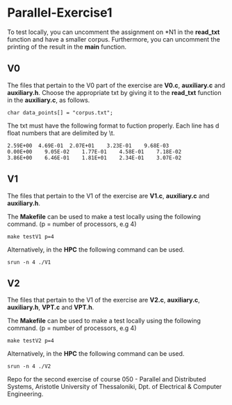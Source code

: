 # Parallel-Exercise1

To test locally, you can uncomment the assignment on *N1 in the **read_txt** function
and have a smaller corpus. Furthermore, you can uncomment the printing of the result in the **main** function.

## **V0**
The files that pertain to the V0 part of the exercise are
**V0.c**, **auxiliary.c** and **auxiliary.h**. Choose the appropriate 
txt by giving it to the **read_txt** function in the **auxiliary.c**, as follows.

```
char data_points[] = "corpus.txt";
```
The txt must have the following format to fuction properly.
Each line has d float numbers that are delimited by \t.

```
2.59E+00  4.69E-01	2.07E+01	3.23E-01	9.68E-03
0.00E+00	9.05E-02	1.77E-01	4.58E-01	7.18E-02	
3.86E+00	6.46E-01	1.81E+01	2.34E-01	3.07E-02	
```
## **V1**
The files that pertain to the V1 of the exercise are **V1.c**, **auxiliary.c** and **auxiliary.h**.

The **Makefile** can be used to make a test locally using the following command. (p = number of processors, e.g 4)

```
make testV1 p=4
```
Alternatively, in the **HPC** the following command can be used.
```
srun -n 4 ./V1
```
## **V2**
The files that pertain to the V1 of the exercise are **V2.c**, **auxiliary.c**, **auxiliary.h**, **VPT.c** and **VPT.h**.

The **Makefile** can be used to make a test locally using the following command. (p = number of processors, e.g 4)

```
make testV2 p=4
```
Alternatively, in the **HPC** the following command can be used.
```
srun -n 4 ./V2
```

Repo for the second exercise of course 050 - Parallel and Distributed Systems, Aristotle University of Thessaloniki, Dpt. of Electrical & Computer Engineering.
